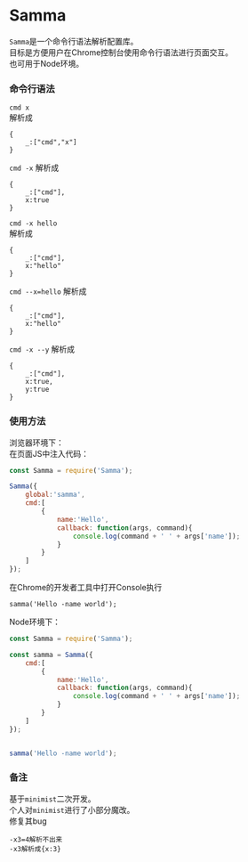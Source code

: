 # Samma
`Samma`是一个命令行语法解析配置库。  
目标是方便用户在Chrome控制台使用命令行语法进行页面交互。  
也可用于Node环境。  

### 命令行语法
`cmd x`  
解析成  
```
{
    _:["cmd","x"]
}
```

`cmd -x`
解析成 
```
{
    _:["cmd"],
    x:true
}
```

`cmd -x hello`  
解析成  
```
{
    _:["cmd"],
    x:"hello"
}
```


`cmd --x=hello`
解析成  
```
{
    _:["cmd"],
    x:"hello"
}
```

`cmd -x --y`
解析成
```
{
    _:["cmd"],
    x:true,
    y:true
}
```

### 使用方法
浏览器环境下：  
在页面JS中注入代码：  
```javascript
const Samma = require('Samma');

Samma({
    global:'samma',
    cmd:[
        {
            name:'Hello',
            callback: function(args, command){
                console.log(command + ' ' + args['name']);
            }
        }
    ]
});
```

在Chrome的开发者工具中打开Console执行
```
samma('Hello -name world');
```


Node环境下：  
```javascript
const Samma = require('Samma');

const samma = Samma({
    cmd:[
        {
            name:'Hello',
            callback: function(args, command){
                console.log(command + ' ' + args['name']);
            }
        }
    ]
});


samma('Hello -name world');
```

### 备注
基于`minimist`二次开发。  
个人对`minimist`进行了小部分魔改。   
修复其bug  
```
-x3=4解析不出来  
-x3解析成{x:3}  
```